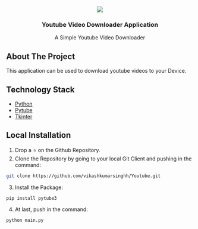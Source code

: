
<br />
<p align="center">
  <a href="https://github.com/vikashkumarsinghh/Youtube">
    <img src="https://github.com/vikashkumarsinghh/Youtube/blob/master/youtube.png" >
  </a>

  <h3 align="center">Youtube Video Downloader Application</h3>

  <p align="center">
    A Simple Youtube Video Downloader
    <br />
    
  </p>
</p>

## About The Project

This application can be used to download youtube videos to your Device.
## Technology Stack

* [Python](https://www.python.org/)
* [Pytube](https://python-pytube.readthedocs.io/en/latest/)
* [Tkinter](https://www.tutorialspoint.com/python/python_gui_programming.htm)

## Local Installation

1. Drop a ⭐ on the Github Repository. 
2. Clone the Repository by going to your local Git Client and pushing in the command: 

```sh
git clone https://github.com/vikashkumarsinghh/Youtube.git
```

3. Install the Package: 
```sh
pip install pytube3
```

4. At last, push in the command:
```sh
python main.py
```


